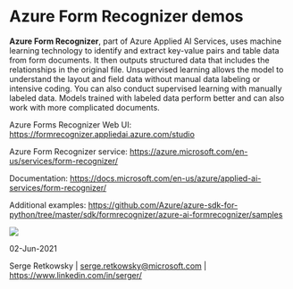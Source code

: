 # Azure Form Recognizer demos

**Azure Form Recognizer**, part of Azure Applied AI Services, uses machine learning technology to identify and extract key-value pairs and table data from form documents. It then outputs structured data that includes the relationships in the original file. Unsupervised learning allows the model to understand the layout and field data without manual data labeling or intensive coding. You can also conduct supervised learning with manually labeled data. Models trained with labeled data perform better and can also work with more complicated documents.

Azure Forms Recognizer Web UI:
https://formrecognizer.appliedai.azure.com/studio

Azure Form Recognizer service:
https://azure.microsoft.com/en-us/services/form-recognizer/

Documentation:
https://docs.microsoft.com/en-us/azure/applied-ai-services/form-recognizer/

Additional examples:
https://github.com/Azure/azure-sdk-for-python/tree/master/sdk/formrecognizer/azure-ai-formrecognizer/samples

<img src="https://docs.microsoft.com/en-us/azure/cognitive-services/form-recognizer/media/tables-example.jpg">

02-Jun-2021

Serge Retkowsky | serge.retkowsky@microsoft.com | https://www.linkedin.com/in/serger/
